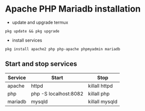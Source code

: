 # Apache PHP Mariadb installation

- update and upgrade termux
```termux
pkg update && pkg upgrade
```

- install services 
```termux
pkg install apache2 php php-apache phpmyadmin mariadb
```
## Start and stop services

|Service  | Start         | Stop          |
|---------|---------------|---------------|
|apache   | httpd         | killall httpd |
|php      | php -S localhost:8082 | killall php|
|mariadb  | mysqld         | killall mysqld|
